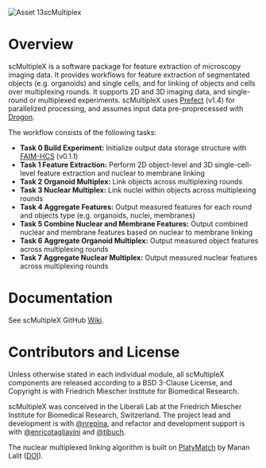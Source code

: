 ![Asset 13scMultiplex](https://user-images.githubusercontent.com/25291742/227270190-34aeb814-37e4-49ef-8347-dccab94684c8.png)

# Overview

scMultipleX is a software package for feature extraction of microscopy imaging data. It provides workflows for feature extraction of segmentated objects (e.g. organoids) and single cells, and for linking of objects and cells over multiplexing rounds. It supports 2D and 3D imaging data, and single-round or multiplexed experiments. scMultipleX uses [Prefect](https://docs.prefect.io/) (v1.4) for parallelized processing, and assumes input data pre-proprecessed with [Drogon](https://github.com/fmi-basel/job-system-workflows).

The workflow consists of the following tasks:
- **Task 0 Build Experiment:** Initialize output data storage structure with [FAIM-HCS](https://github.com/fmi-faim/faim-hcs) (v0.1.1)
- **Task 1 Feature Extraction:** Perform 2D object-level and 3D single-cell-level feature extraction and nuclear to membrane linking
- **Task 2 Organoid Multiplex:** Link objects across multiplexing rounds
- **Task 3 Nuclear Multiplex:** Link nuclei within objects across multiplexing rounds
- **Task 4 Aggregate Features:** Output measured features for each round and objects type (e.g. organoids, nuclei, membranes)
- **Task 5 Combine Nuclear and Membrane Features:** Output combined nuclear and membrane features based on nuclear to membrane linking
- **Task 6 Aggregate Organoid Multiplex:** Output measured object features across multiplexing rounds
- **Task 7 Aggregate Nuclear Multiplex:** Output measured nuclear features across multiplexing rounds

# Documentation

See scMultipleX GitHub [Wiki](https://github.com/fmi-basel/gliberal-scMultipleX/wiki).

# Contributors and License

Unless otherwise stated in each individual module, all scMultipleX components are released according to a BSD 3-Clause License, and Copyright is with Friedrich Miescher Institute for Biomedical Research.

scMultipleX was conceived in the Liberali Lab at the Friedrich Miescher Institute for Biomedical Research, Switzerland. The project lead and development is with [@nrepina](https://github.com/nrepina), and refactor and development support is with [@enricotagliavini](https://github.com/enricotagliavini) and [@tibuch](https://github.com/tibuch).

The nuclear multiplexed linking algorithm is built on [PlatyMatch](https://github.com/juglab/PlatyMatch) by Manan Lalit ([DOI](https://doi.org/10.1007/978-3-030-66415-2_30)).



